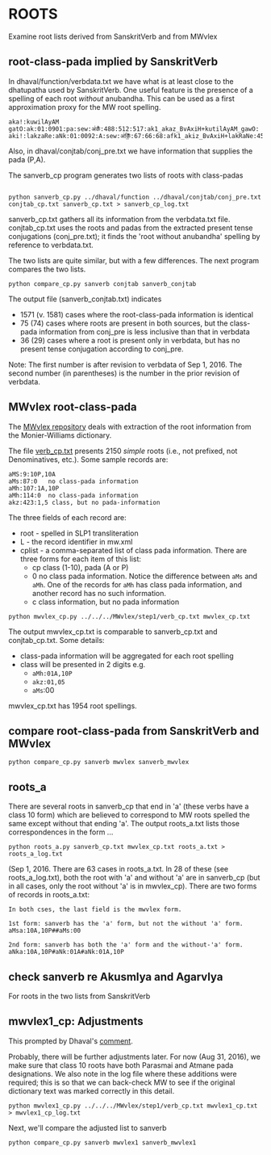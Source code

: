 
# ROOTS
Examine root lists derived from SanskritVerb and from MWvlex

## root-class-pada implied by SanskritVerb

In dhaval/function/verbdata.txt we have what is at least close to the
dhatupatha used by SanskritVerb.  One useful feature is the presence of
a spelling of each root *without* anubandha.  This can be used as a first
approximation proxy for the MW root spelling.   

```
aka!:kuwilAyAM gatO:ak:01:0901:pa:sew:अ॑कँ॑:488:512:517:ak1_akaz_BvAxiH+kutilAyAM_gawO:
aki!:lakzaRe:aNk:01:0092:A:sew:अ॑किँ॒:67:66:68:afk1_akiz_BvAxiH+lakRaNe:45
```

Also, in dhaval/conjtab/conj_pre.txt we have information that supplies
the pada (P,A).

The sanverb_cp program generates two lists of roots with class-padas
```

python sanverb_cp.py ../dhaval/function ../dhaval/conjtab/conj_pre.txt conjtab_cp.txt sanverb_cp.txt > sanverb_cp_log.txt
```

sanverb_cp.txt gathers all its information from the verbdata.txt file.
conjtab_cp.txt uses the roots and padas from the extracted present tense
conjugations (conj_pre.txt); it finds the 'root without anubandha' spelling
by reference to verbdata.txt.

The two lists are quite similar, but with a few differences. The next program
compares the two lists.
```
python compare_cp.py sanverb conjtab sanverb_conjtab
```
The output file (sanverb_conjtab.txt) indicates
* 1571 (v. 1581) cases where the root-class-pada information is identical
* 75 (74) cases where roots are present in both sources, but the class-pada 
  information from conj_pre is less inclusive than that in verbdata
* 36 (29) cases where a root is present only in verbdata, but has no present
  tense conjugation according to conj_pre.

Note:  The first number is after revision to verbdata of Sep 1, 2016. The
   second number (in parentheses) is the number in the prior revision of
   verbdata.

## MWvlex root-class-pada

The [MWvlex repository](https://github.com/funderburkjim/MWvlex) deals with
extraction of the root information from the Monier-Williams dictionary.

The file [verb_cp.txt](https://github.com/funderburkjim/MWvlex/blob/master/step1/verb_cp.txt) presents 2150 *simple* roots (i.e., not prefixed, not Denominatives, etc.). Some sample records are:
```
aMS:9:10P,10A
aMs:87:0   no class-pada information
aMh:107:1A,10P
aMh:114:0  no class-pada information
akz:423:1,5 class, but no pada-information
```
The three fields of each record are:
* root - spelled in SLP1 transliteration
* L  - the record identifier in mw.xml
* cplist - a comma-separated list of class pada information. There are three
  forms for each item of this list:
  * cp   class (1-10), pada (A or P)
  * 0    no class pada information. Notice the difference between `aMs` and
   `aMh`. One of the records for `aMh` has class pada information, and
   another record has no such information.
  * c   class information, but no pada information

```
python mwvlex_cp.py ../../../MWvlex/step1/verb_cp.txt mwvlex_cp.txt
```
The output mwvlex_cp.txt is comparable to sanverb_cp.txt and conjtab_cp.txt.
Some details:
* class-pada information will be aggregated for each root spelling
* class will be presented in 2 digits e.g. 
  * `aMh:01A,10P`  
  * `akz:01,05`
  * `aMs`:00

mwvlex_cp.txt has 1954 root spellings.

## compare root-class-pada from SanskritVerb and MWvlex
```
python compare_cp.py sanverb mwvlex sanverb_mwvlex
```

## roots_a

There are several roots in sanverb_cp that end in 'a' (these verbs have a 
class 10 form) which are believed to correspond to MW roots spelled the
same except without that ending 'a'.
The output roots_a.txt  lists those correspondences in the form
...
```
python roots_a.py sanverb_cp.txt mwvlex_cp.txt roots_a.txt > roots_a_log.txt
```
(Sep 1, 2016.  There are 63 cases in roots_a.txt. In 28 of these (see roots_a_log.txt), both the root with 'a'
and without 'a' are in sanverb_cp (but in all cases, only the root without 'a'
is in mwvlex_cp).
There are two forms of records in roots_a.txt:

```
In both cses, the last field is the mwvlex form.

1st form: sanverb has the 'a' form, but not the without 'a' form. 
aMsa:10A,10P##aMs:00

2nd form: sanverb has both the 'a' form and the without-'a' form.
aNka:10A,10P#aNk:01A#aNk:01A,10P
```

## check sanverb re AkusmIya and AgarvIya

For roots in the two lists from SanskritVerb 
## mwvlex1_cp:  Adjustments

This prompted by Dhaval's [comment](https://github.com/funderburkjim/elispsanskrit/issues/34#issuecomment-243677499).  

Probably, there will be further adjustments later.
For now (Aug 31, 2016), we make sure that class 10 roots have both
Parasmai and Atmane pada designations.  We also note in the log file
where these additions were required; this is so that we can back-check
MW to see if the original dictionary text was marked correctly in this detail.

```
python mwvlex1_cp.py ../../../MWvlex/step1/verb_cp.txt mwvlex1_cp.txt > mwvlex1_cp_log.txt
```

Next, we'll compare the adjusted list to sanverb
```
python compare_cp.py sanverb mwvlex1 sanverb_mwvlex1
```
